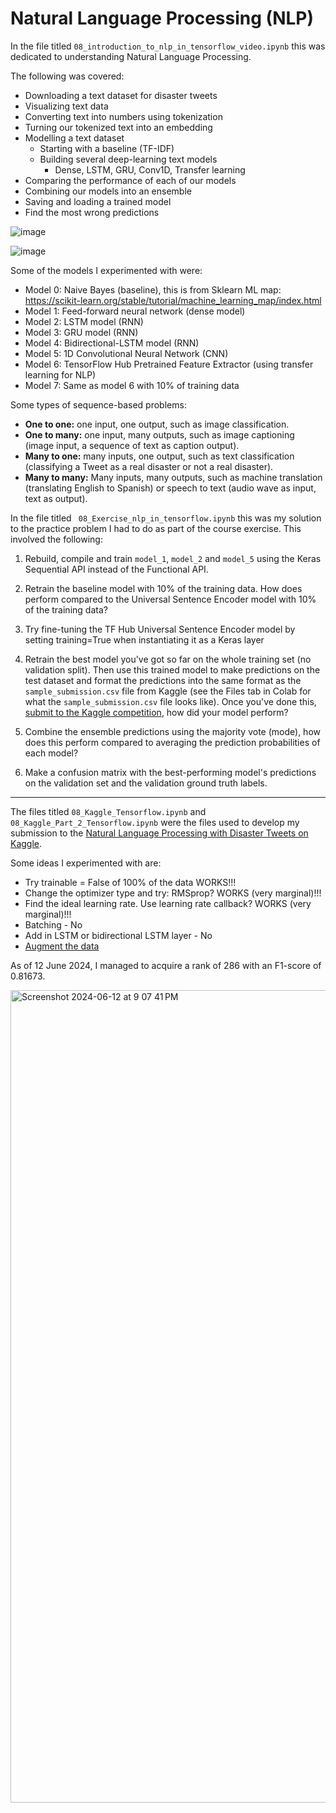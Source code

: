 # Natural Language Processing (NLP)

In the file titled ` 08_introduction_to_nlp_in_tensorflow_video.ipynb ` this was dedicated to understanding Natural Language Processing. 

The following was covered:

* Downloading a text dataset for disaster tweets
* Visualizing text data
* Converting text into numbers using tokenization
* Turning our tokenized text into an embedding
* Modelling a text dataset
  * Starting with a baseline (TF-IDF)
  * Building several deep-learning text models
    * Dense, LSTM, GRU, Conv1D, Transfer learning
* Comparing the performance of each of our models
* Combining our models into an ensemble
* Saving and loading a trained model
* Find the most wrong predictions

![image](https://raw.githubusercontent.com/mrdbourke/tensorflow-deep-learning/main/images/08-text-classification-inputs-and-outputs.png)

![image](https://raw.githubusercontent.com/mrdbourke/tensorflow-deep-learning/main/images/08-tokenization-vs-embedding.png)

Some of the models I experimented with were:

* Model 0: Naive Bayes (baseline), this is from Sklearn ML map: https://scikit-learn.org/stable/tutorial/machine_learning_map/index.html
* Model 1: Feed-forward neural network (dense model)
* Model 2: LSTM model (RNN)
* Model 3: GRU model (RNN)
* Model 4: Bidirectional-LSTM model (RNN)
* Model 5: 1D Convolutional Neural Network (CNN)
* Model 6: TensorFlow Hub Pretrained Feature Extractor (using transfer learning for NLP)
* Model 7: Same as model 6 with 10% of training data

Some types of sequence-based problems:
* **One to one:** one input, one output, such as image classification.
* **One to many:** one input, many outputs, such as image captioning (image input, a sequence of text as caption output).
* **Many to one:** many inputs, one output, such as text classification (classifying a Tweet as a real disaster or not a real disaster).
* **Many to many:** Many inputs, many outputs, such as machine translation (translating English to Spanish) or speech to text (audio wave as input, text as output).

In the file titled ` 08_Exercise_nlp_in_tensorflow.ipynb` this was my solution to the practice problem I had to do as part of the course exercise. This involved the following:

1. Rebuild, compile and train `model_1`, `model_2` and `model_5` using the Keras Sequential API instead of the Functional API.
2. Retrain the baseline model with 10% of the training data. How does perform compared to the Universal Sentence Encoder model with 10% of the training data?
3. Try fine-tuning the TF Hub Universal Sentence Encoder model by setting training=True when instantiating it as a Keras layer
4. Retrain the best model you've got so far on the whole training set (no validation split). Then use this trained model to make predictions on the test dataset and format the predictions into the same format as the `sample_submission.csv` file from Kaggle (see the Files tab in Colab for what the `sample_submission.csv` file looks like). Once you've done this, [submit to the Kaggle competition](https://www.kaggle.com/c/nlp-getting-started/data), how did your model perform?

5. Combine the ensemble predictions using the majority vote (mode), how does this perform compared to averaging the prediction probabilities of each model?

6. Make a confusion matrix with the best-performing model's predictions on the validation set and the validation ground truth labels.
_________________________________________

The files titled ` 08_Kaggle_Tensorflow.ipynb ` and ` 08_Kaggle_Part_2_Tensorflow.ipynb ` were the files used to develop my submission to the [Natural Language Processing with Disaster Tweets on Kaggle]( https://www.kaggle.com/c/nlp-getting-started/data). 

Some ideas I experimented with are:
* Try trainable = False of 100% of the data WORKS!!!
* Change the optimizer type and try: RMSprop? WORKS (very marginal)!!!
* Find the ideal learning rate. Use learning rate callback? WORKS (very marginal)!!!
* Batching - No
* Add in LSTM or bidirectional LSTM layer - No
* [Augment the data](https://www.youtube.com/watch?v=lpWewl7y57o)

As of 12 June 2024, I managed to acquire a rank of 286 with an F1-score of 0.81673.

<img width="1300" alt="Screenshot 2024-06-12 at 9 07 41 PM" src="https://github.com/SGhuman123/Data-Science-Portfolio/assets/63066897/2df4ded2-9cde-4123-bd4f-a0148025b82d">
